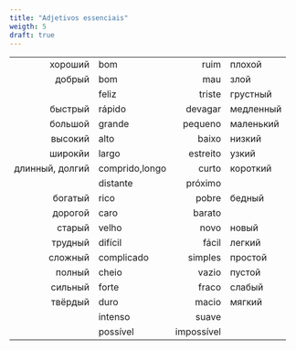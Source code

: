 ```yaml
---
title: "Adjetivos essenciais"
weigth: 5
draft: true
---
```


|||||
|--:|:--|--:|:--|
|хороший|bom|ruim|плохой|
|добрый|bom|mau|злой|
||feliz|triste|грустный|
|быстрый|rápido|devagar|медленный|
|большой|grande|pequeno|маленький|
|высокий|alto|baixo|низкий|
|широкйи|largo|estreito|узкий|
|длинный, долгий|comprido,longo|curto|короткий|
||distante|próximo||
|богатый|rico|pobre|бедный|
|дорогой|caro|barato||
|старый|velho|novo|новый|
|трудный|difícil|fácil|легкий|
|сложный|complicado|simples|простой|
|полный|cheio|vazio|пустой|
|сильный|forte|fraco|слабый|
|твёрдый|duro|macio|мягкий|
||intenso|suave||
||possível|impossível||

